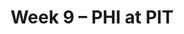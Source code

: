 ---
layout: game
title: Week 9 – PHI at PIT
season: 2004
game_id: 2004_09_PHI_PIT
away_team: PHI
home_team: PIT
---